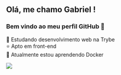## Olá, me chamo Gabriel ! 
### Bem vindo ao meu perfil GitHub 👋

🔭 Estudando desenvolvimento web na Trybe </br>
:star: Apto em front-end  </br>
🌱 Atualmente estou aprendendo Docker


<div>
  <a href="https://www.linkedin.com/in/gabriel-tarick-bb708917b/" target="_blank">
    <img src="https://img.shields.io/badge/-LinkedIn-%230077B5?style=for-the-badge&logo=linkedin&logoColor=white">
  </a>
</div>
